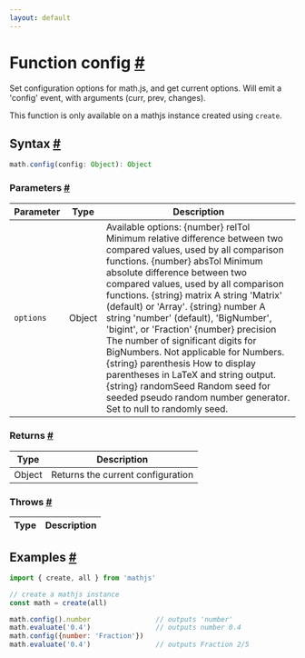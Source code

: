 ```yaml
---
layout: default
---
```


<!-- Note: This file is automatically generated from source code comments. Changes made in this file will be overridden. -->

<h1 id="function-config">Function config <a href="#function-config" title="Permalink">#</a></h1>

Set configuration options for math.js, and get current options.
Will emit a 'config' event, with arguments (curr, prev, changes).

This function is only available on a mathjs instance created using `create`.


<h2 id="syntax">Syntax <a href="#syntax" title="Permalink">#</a></h2>

```js
math.config(config: Object): Object
```

<h3 id="parameters">Parameters <a href="#parameters" title="Permalink">#</a></h3>

Parameter | Type | Description
--------- | ---- | -----------
`options` | Object | Available options: {number} relTol Minimum relative difference between two compared values, used by all comparison functions. {number} absTol Minimum absolute difference between two compared values, used by all comparison functions. {string} matrix A string 'Matrix' (default) or 'Array'. {string} number A string 'number' (default), 'BigNumber', 'bigint', or 'Fraction' {number} precision The number of significant digits for BigNumbers. Not applicable for Numbers. {string} parenthesis How to display parentheses in LaTeX and string output. {string} randomSeed Random seed for seeded pseudo random number generator. Set to null to randomly seed.

<h3 id="returns">Returns <a href="#returns" title="Permalink">#</a></h3>

Type | Description
---- | -----------
Object | Returns the current configuration


<h3 id="throws">Throws <a href="#throws" title="Permalink">#</a></h3>

Type | Description
---- | -----------


<h2 id="examples">Examples <a href="#examples" title="Permalink">#</a></h2>

```js
import { create, all } from 'mathjs'

// create a mathjs instance
const math = create(all)

math.config().number                // outputs 'number'
math.evaluate('0.4')                // outputs number 0.4
math.config({number: 'Fraction'})
math.evaluate('0.4')                // outputs Fraction 2/5
```


